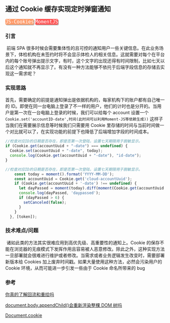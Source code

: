 ## **通过 Cookie 缓存实现定时弹窗通知**

<kbd style='background-color:#FF9B6A;box-shadow:2px 2px rgba(0,0,0,0.3); color:white; border-color:#FF9B6A; border-radius: 4px; font-size: 15px'>JS-Cookies</kbd> <kbd style='background-color:#FF5151;box-shadow:2px 2px rgba(0,0,0,0.3); color:white; border-color:#FF5151; border-radius: 4px ; font-size: 15px'>MomentJS</kbd>

### **引言**

​ 前端 SPA 很多时候会需要集体性的且可控的通知用户一些关键信息。在此业务场景下，体检机构在未签约时将不会显示体检人的相关信息。这就需要对每个在平台内的每个账号弹出提示文字，有时，这个文字的出现还得有时间限制，比如七天以后这个通知就不再显示了。有没有一种方法能够不依托于后端字段信息的存储去实现这一需求呢？

### **实现思路**

​ 首先，需要确定的前提是通知弹出是依据机构的，每家机构下的账户都有自己唯一的 ID。即使在同一台电脑上登录了不一样的用户，他们的计时也是分开的。当用户是第一次在一台电脑上登录的时候，我们可以给每个 account 设置一个`Cookie.set('accountID-date',时间(此时间可以利用Moment-JS等依赖生成))` 这样子当我们在需要展示信息等时候我们只需要用 Cookie 里存储的时间与当前时间做一个对比就可以了，在实现功能的前提下也降低了后端增加字段的时间成本。

```js
//检查对应ID的日期是否存在，即是否第一次登陆，设置七天期限用于脱敏显示。
if (Cookie.get(accountUuid + "-date") === undefined) {
  Cookie.set(accountUuid + "-date", today);
  console.log(Cookie.get(accountUuid + "-date"), "id-date");
}
```

```js
//检查对应ID的日期是否存在，即是否第一次登陆，设置七天期限用于脱敏显示。
    const today = moment().format('YYYY-MM-DD');
    const accountUuid = Cookie.get('cloud-accountUuid');
    if (Cookie.get(accountUuid + '-date') !== undefined) {
      let dayPassed = moment(today).diff(moment(Cookie.get(accountUuid + '-date')), 'days');
      console.log(dayPassed, 'daypassed');
      if (dayPassed > 6) {
        setCanceled(false);
      }
    }
  }, [token]);
```

### **技术难点/问题**

​ 诸如此类的方法其实很难应用到高优先级、高重要性的通知上。Cookie 的保存不能在浏览器的无痕模式下发挥作用且容易被人恶意修改。除此之外，这种实现方法一旦部署就会很难进行维护或者修改。当需求或者业务逻辑发生改变时，需要部署新版本给 Cookies 加上废弃时间戳。如果大量使用这种方法，必然会污染用户的 Cookie 环境，从而可能进一步引发一些由于 Cookie 命名所带来的 bug

### **参考**

[你真的了解回流和重绘吗](https://segmentfault.com/a/1190000017329980)

[document.body.appendChild()会重新渲染整棵 DOM 树吗](https://segmentfault.com/q/1010000013551201)

[Document.cookie](https://developer.mozilla.org/en-US/docs/Web/API/Document/cookie#read_all_cookies_accessible_from_this_location)
